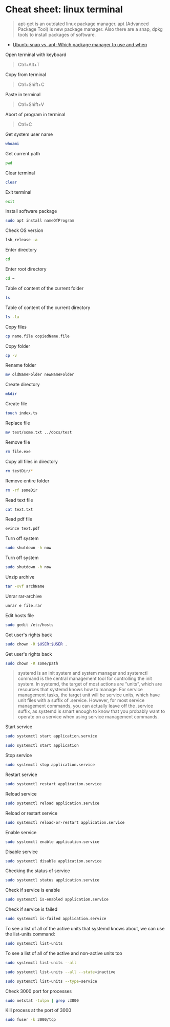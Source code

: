 # Cheat sheet: linux terminal

> apt-get is an outdated linux package manager. apt (Advanced Package Tool) is new package manager. Also there are a snap, dpkg tools to install packages of software.

- [Ubuntu snap vs. apt: Which package manager to use and when](https://www.techtarget.com/searchitoperations/tip/Ubuntu-snap-vs-apt-Which-package-manager-to-use-and-when)

Open terminal with keyboard
> Ctrl+Alt+T

Copy from terminal
> Ctrl+Shift+C

Paste in terminal
> Ctrl+Shift+V

Abort of program in terminal
> Ctrl+C

Get system user name

```bash
whoami
```

Get current path

```bash
pwd
```

Clear terminal

```bash
clear
```

Exit terminal

```bash
exit
```

Install software package

```bash
sudo apt install nameOfProgram
```

Check OS version

```bash
lsb_release -a
```

Enter directory

```bash
cd
```

Enter root directory

```bash
cd ~
```

Table of content of the current folder

```bash
ls
```

Table of content of the current directory

```bash
ls -la
```

Copy files

```bash
cp name.file copiedName.file
```

Copy folder

```bash
cp -v
```

Rename folder

```bash
mv oldNameFolder newNameFolder
```

Create directory

```bash
mkdir
```

Create file

```bash
touch index.ts
```

Replace file

```bash
mv test/some.txt ../docs/test
```

Remove file

```bash
rm file.exe
```

Copy all files in directory

```bash
rm testDir/*
```

Remove entire folder

```bash
rm -rf someDir
```

Read text file

```bash
cat text.txt
```

Read pdf file

```bash
evince text.pdf
```

Turn off system

```bash
sudo shutdown -h now
```

Turn off system

```bash
sudo shutdown -h now
```

Unzip archive

```bash
tar -xvf archName
```

Unrar rar-archive

```bash
unrar e file.rar
```

Edit hosts file

```bash
sudo gedit /etc/hosts
```

Get user's rights back

```bash
sudo chown -R $USER:$USER .
```

Get user's rights back

```bash
sudo chown -R some/path
```

> systemd is an init system and system manager  and systemctl command is the central management tool for controlling the init system. In systemd, the target of most actions are “units”, which are resources that systemd knows how to manage. For service management tasks, the target unit will be service units, which have unit files with a suffix of .service. However, for most service management commands, you can actually leave off the .service suffix, as systemd is smart enough to know that you probably want to operate on a service when using service management commands.

Start service

```bash
sudo systemctl start application.service
```

```bash
sudo systemctl start application
```

Stop service

```bash
sudo systemctl stop application.service
```

Restart service

```bash
sudo systemctl restart application.service
```

Reload service

```bash
sudo systemctl reload application.service
```

Reload or restart service

```bash
sudo systemctl reload-or-restart application.service
```

Enable service

```bash
sudo systemctl enable application.service
```

Disable service

```bash
sudo systemctl disable application.service
```

Checking the status of service

```bash
sudo systemctl status application.service
```

Check if service is enable

```bash
sudo systemctl is-enabled application.service
```

Check if service is failed

```bash
sudo systemctl is-failed application.service
```

To see a list of all of the active units that systemd knows about, we can use the list-units command:

```bash
sudo systemctl list-units
```

To see a list of all of the active and non-active units too

```bash
sudo systemctl list-units --all
```

```bash
sudo systemctl list-units --all --state=inactive
```

```bash
sudo systemctl list-units --type=service
```

Check 3000 port for processes

```bash
sudo netstat -tulpn | grep :3000
```

Kill process at the port of 3000

```bash
sudo fuser -k 3000/tcp
```
